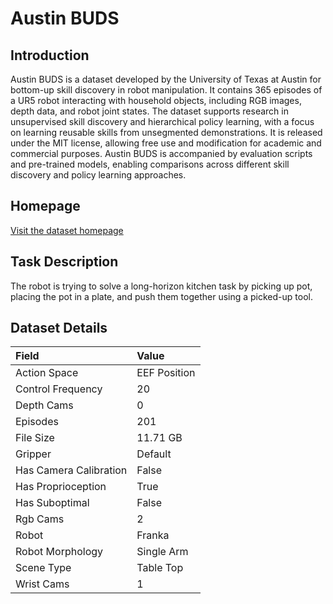 # Austin BUDS


## Introduction

Austin BUDS is a dataset developed by the University of Texas at Austin for bottom-up skill discovery in robot manipulation. It contains 365 episodes of a UR5 robot interacting with household objects, including RGB images, depth data, and robot joint states. The dataset supports research in unsupervised skill discovery and hierarchical policy learning, with a focus on learning reusable skills from unsegmented demonstrations. It is released under the MIT license, allowing free use and modification for academic and commercial purposes. Austin BUDS is accompanied by evaluation scripts and pre-trained models, enabling comparisons across different skill discovery and policy learning approaches.


## Homepage

[Visit the dataset homepage](https://ut-austin-rpl.github.io/rpl-BUDS/)


## Task Description

The robot is trying to solve a long-horizon kitchen task by picking up pot, placing the pot in a plate, and push them together using a picked-up tool.


## Dataset Details

| Field                            | Value                    |
|:---------------------------------|:-------------------------|
| Action Space                     | EEF Position           |
| Control Frequency                     | 20           |
| Depth Cams                     | 0           |
| Episodes                     | 201           |
| File Size                     |  11.71 GB           |
| Gripper                     | Default           |
| Has Camera Calibration                     | False           |
| Has Proprioception                     | True           |
| Has Suboptimal                     | False           |
| Rgb Cams                     | 2           |
| Robot                     | Franka           |
| Robot Morphology                     | Single Arm           |
| Scene Type                     | Table Top           |
| Wrist Cams                     | 1           |


